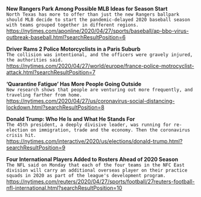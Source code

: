 **New Rangers Park Among Possible MLB Ideas for Season Start**\
`North Texas has more to offer than just the new Rangers ballpark should MLB decide to start the pandemic-delayed 2020 baseball season with teams grouped together in different regions. `\
https://nytimes.com/aponline/2020/04/27/sports/baseball/ap-bbo-virus-outbreak-baseball.html?searchResultPosition=6

**Driver Rams 2 Police Motorcyclists in a Paris Suburb**\
`The collision was intentional, and the officers were gravely injured, the authorities said.`\
https://nytimes.com/2020/04/27/world/europe/france-police-motrocyclist-attack.html?searchResultPosition=7

**‘Quarantine Fatigue’ Has More People Going Outside**\
`New research shows that people are venturing out more frequently, and traveling farther from home.`\
https://nytimes.com/2020/04/27/us/coronavirus-social-distancing-lockdown.html?searchResultPosition=8

**Donald Trump: Who He Is and What He Stands For**\
`The 45th president, a deeply divisive leader, was running for re-election on immigration, trade and the economy. Then the coronavirus crisis hit.`\
https://nytimes.com/interactive/2020/us/elections/donald-trump.html?searchResultPosition=9

**Four International Players Added to Rosters Ahead of 2020 Season**\
`The NFL said on Monday that each of the four teams in the NFC East division will carry an additional overseas player on their practice squads in 2020 as part of the league's development program.`\
https://nytimes.com/reuters/2020/04/27/sports/football/27reuters-football-nfl-international.html?searchResultPosition=10

